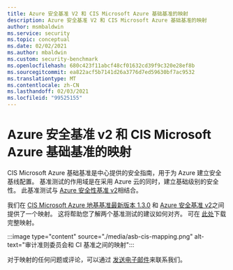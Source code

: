 ```yaml
---
title: Azure 安全基准 V2 和 CIS Microsoft Azure 基础基准的映射
description: Azure 安全基准 V2 和 CIS Microsoft Azure 基础基准的映射
author: msmbaldwin
ms.service: security
ms.topic: conceptual
ms.date: 02/02/2021
ms.author: mbaldwin
ms.custom: security-benchmark
ms.openlocfilehash: 680c423f11abcf48cf01632cd39f9c320e28ef8b
ms.sourcegitcommit: ea822acf5b7141d26a3776d7ed59630bf7ac9532
ms.translationtype: MT
ms.contentlocale: zh-CN
ms.lasthandoff: 02/03/2021
ms.locfileid: "99525155"
---
```

# <a name="mapping-of-azure-security-benchmark-v2-and-cis-microsoft-azure-foundations-benchmark"></a>Azure 安全基准 v2 和 CIS Microsoft Azure 基础基准的映射

CIS Microsoft Azure 基础基准是中心提供的安全指南，用于为 Azure 建立安全基线配置。 基准测试的作用域是在采用 Azure 云的同时，建立基础级别的安全性。 此基准测试与 [Azure 安全性基准 v2](overview.md)相结合。

我们在 [CIS Microsoft Azure 地基基准最新版本 1.3.0](https://www.cisecurity.org/benchmark/azure/) 和 [Azure 安全基准 v2](overview.md)之间提供了一个映射。 这将帮助您了解两个基准测试的建议如何对齐。 可在 [此处](https://github.com/MicrosoftDocs/SecurityBenchmarks/blob/master/Azure%20Security%20Benchmark/2.0/asb_v2_to_cis_microsoft_azure_foundations_benchmark_v1.3.0.xlsx)下载完整映射。

:::image type="content" source="./media/asb-cis-mapping.png" alt-text="审计准则委员会和 CI 基准之间的映射":::

对于映射的任何问题或评论，可以通过 [发送电子邮件](mailto:benchmarkfeedback@microsoft.com?subject=Benchmark%20Feedback)来联系我们。